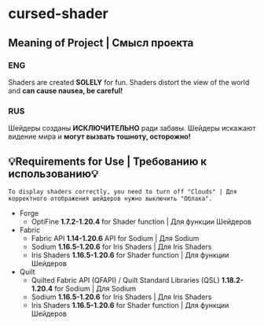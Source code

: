 # cursed-shader

## Meaning of Project | Смысл проекта
### ENG
Shaders are created **SOLELY** for fun. Shaders distort the view of the world and **can cause nausea, be careful!**
### RUS
Шейдеры созданы **ИСКЛЮЧИТЕЛЬНО** ради забавы. Шейдеры искажают видение мира и **могут вызвать тошноту, осторожно!**

## 💡Requirements for Use | Требованию к использованию💡
    To display shaders correctly, you need to turn off "Clouds" | Для корректного отображения шейдеров нужно выключить "Облака".
- Forge
  - OptiFine **1.7.2-1.20.4** for Shader function | Для функции Шейдеров
- Fabric
  - Fabric API **1.14-1.20.6** API for Sodium | Для Sodium
  - Sodium **1.16.5-1.20.6** for Iris Shaders | Для Iris Shaders
  - Iris Shaders **1.16.5-1.20.6** for Shader function | Для функции Шейдеров
- Quilt
  - Quilted Fabric API (QFAPI) / Quilt Standard Libraries (QSL) **1.18.2-1.20.4** for Sodium | Для Sodium
  - Sodium **1.16.5-1.20.6** for Iris Shaders | Для Iris Shaders
  - Iris Shaders **1.16.5-1.20.6** for Shader function | Для функции Шейдеров
